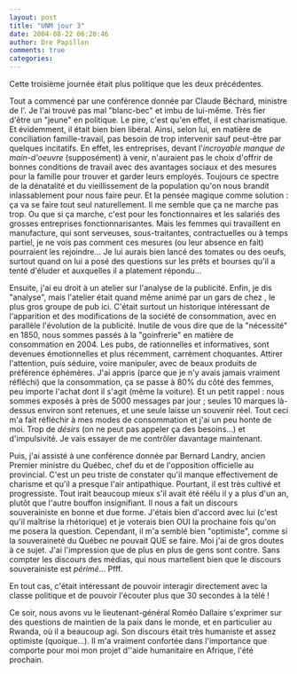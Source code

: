 ```yaml
---
layout: post
title: "UNM jour 3"
date: 2004-08-22 06:20:46
author: Dre Papillon
comments: true
categories: 
---
```



Cette troisième journée était plus politique que les deux précédentes.

Tout a commencé par une conférence donnée par Claude Béchard, ministre de l'.  Je l'ai trouvé pas mal "blanc-bec" et imbu de lui-même.  Très fier d'être un "jeune" en politique.  Le pire, c'est qu'en effet, il est charismatique.  Et évidemment, il était bien bien libéral.  Ainsi, selon lui, en matière de conciliation famille-travail,  pas besoin de trop intervenir sauf peut-être par quelques incitatifs.  En effet, les entreprises, devant l'*incroyable manque de main-d'oeuvre* (supposément) à venir, n'auraient pas le choix d'offrir de bonnes conditions de travail avec des avantages sociaux et des mesures pour la famille pour trouver et garder leurs employés.  Toujours ce spectre de la dénatalité et du vieillissement de la population qu'on nous brandit inlassablement pour nous faire peur.  Et la pensée magique comme solution : ça va se faire tout seul naturellement.  Il me semble que ça ne marche pas trop.  Ou que si ça marche, c'est pour les fonctionnaires et les salariés des grosses entreprises fonctionnarisantes.  Mais les femmes qui travaillent en manufacture, qui sont serveuses, sous-traitantes, contractuelles ou à temps partiel, je ne vois pas comment ces mesures (ou leur absence en fait) pourraient les rejoindre...  Je lui aurais bien lancé des tomates ou des oeufs, surtout quand on lui a posé des questions sur les prêts et bourses qu'il a tenté d'éluder et auxquelles il a platement répondu...

Ensuite, j'ai eu droit à un atelier sur l'analyse de la publicité.  Enfin, je dis "analyse", mais l'atelier était quand même animé par un gars de chez , le plus gros groupe de pub ici.  C'était surtout un historique intéressant de l'apparition et des modifications de la société de consommation, avec en parallèle l'évolution de la publicité.  Inutile de vous dire que de la "nécessité" en 1850, nous sommes passés à la "goinfrerie" en matière de consommation en 2004.  Les pubs, de rationnelles et informatives, sont devenues émotionnelles et plus récemment, carrément choquantes.  Attirer l'attention, puis séduire, voire manipuler, avec de beaux produits de préférence éphémères.  J'ai appris (parce que je n'y avais jamais vraiment réfléchi) que la consommation, ça se passe à 80% du côté des femmes, peu importe l'achat dont il s'agit (même la voiture).  Et un petit rappel : nous sommes exposés à près de 5000 messages par jour ; seules 10 marques là-dessus environ sont retenues, et une seule laisse un souvenir réel.  Tout ceci m'a fait réfléchir à mes modes de consommation et j'ai un peu honte de moi.  Trop de *désirs* (on ne peut pas appeler ça des besoins...) et d'impulsivité.  Je vais essayer de me contrôler davantage maintenant.

Puis, j'ai assisté à une conférence donnée par Bernard Landry, ancien Premier ministre du Québec, chef du  et de l'opposition officielle au provincial.  C'est un peu triste de constater qu'il manque effectivement de charisme et qu'il a presque l'air antipathique.  Pourtant, il est très cultivé et progressiste.  Tout irait beaucoup mieux s'il avait été réélu il y a plus d'un an, plutôt que l'autre bouffon insignifiant.  Il nous a fait un discours souverainiste en bonne et due forme.  J'étais bien d'accord avec lui (c'est qu'il maîtrise la rhétorique) et je voterais bien OUI la prochaine fois qu'on me posera la question.  Cependant, il m'a semblé bien "optimiste", comme si la souveraineté du Québec ne pouvait QUE se faire.  Moi j'ai de gros doutes à ce sujet.  J'ai l'impression que de plus en plus de gens sont contre.  Sans compter les discours des médias, qui nous martellent bien que le discours souverainiste est *périmé*...  Pfff.

En tout cas, c'était intéressant de pouvoir interagir directement avec la classe politique et de pouvoir l'écouter plus que 30 secondes à la télé !

Ce soir, nous avons vu le lieutenant-général Roméo Dallaire s'exprimer sur des questions de maintien de la paix dans le monde, et en particulier au Rwanda, où il a beaucoup agi.  Son discours était très humaniste et assez optimiste (quoique...).  Il m'a vraiment confortée dans l'importance que comporte pour moi mon projet d''aide humanitaire en Afrique, l'été prochain.